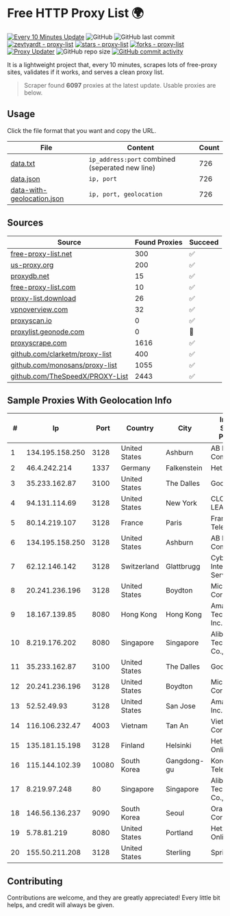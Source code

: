 
# Free HTTP Proxy List 🌍

[![Every 10 Minutes Update](https://github.com/mertguvencli/http-proxy-list/actions/workflows/main.yml/badge.svg?branch=main)](https://github.com/mertguvencli/http-proxy-list/actions/workflows/main.yml)
![GitHub](https://img.shields.io/github/license/mertguvencli/http-proxy-list)
![GitHub last commit](https://img.shields.io/github/last-commit/mertguvencli/http-proxy-list)
[![zevtyardt - proxy-list](https://img.shields.io/static/v1?label=zevtyardt&message=proxy-list&color=blue&logo=github)](https://github.com/zevtyardt/proxy-list "Go to GitHub repo")
[![stars - proxy-list](https://img.shields.io/github/stars/zevtyardt/proxy-list?style=social)](https://github.com/zevtyardt/proxy-list)
[![forks - proxy-list](https://img.shields.io/github/forks/zevtyardt/proxy-list?style=social)](https://github.com/zevtyardt/proxy-list)
[![Proxy Updater](https://github.com/zevtyardt/proxy-list/workflows/Proxy%20Updater/badge.svg)](https://github.com/zevtyardt/proxy-list/actions?query=workflow:"Proxy+Updater")
![GitHub repo size](https://img.shields.io/github/repo-size/zevtyardt/proxy-list)
[![GitHub commit activity](https://img.shields.io/github/commit-activity/m/zevtyardt/proxy-list?logo=commits)](https://github.com/zevtyardt/proxy-list/commits/main)

It is a lightweight project that, every 10 minutes, scrapes lots of free-proxy sites, validates if it works, and serves a clean proxy list.

> Scraper found **6097** proxies at the latest update. Usable proxies are below.

## Usage

Click the file format that you want and copy the URL.

|File|Content|Count|
|----|-------|-----|
|[data.txt](https://raw.githubusercontent.com/mertguvencli/http-proxy-list/main/proxy-list/data.txt)|`ip_address:port` combined (seperated new line)|726|
|[data.json](https://raw.githubusercontent.com/mertguvencli/http-proxy-list/main/proxy-list/data.json)|`ip, port`|726|
|[data-with-geolocation.json](https://raw.githubusercontent.com/mertguvencli/http-proxy-list/main/proxy-list/data-with-geolocation.json)|`ip, port, geolocation`|726|

## Sources

|Source|Found Proxies|Succeed|
|------|-------------|-------|
|[free-proxy-list.net](https://free-proxy-list.net)|300|✅|
|[us-proxy.org](https://www.us-proxy.org)|200|✅|
|[proxydb.net](http://proxydb.net)|15|✅|
|[free-proxy-list.com](https://free-proxy-list.com/?page=&port=&type%5B%5D=http&type%5B%5D=https&up_time=0&search=Search)|10|✅|
|[proxy-list.download](https://www.proxy-list.download/HTTP)|26|✅|
|[vpnoverview.com](https://vpnoverview.com/privacy/anonymous-browsing/free-proxy-servers)|32|✅|
|[proxyscan.io](https://www.proxyscan.io)|0|✅|
|[proxylist.geonode.com](https://proxylist.geonode.com/api/proxy-list?limit=300&page=1&sort_by=lastChecked&sort_type=desc&protocols=http,https)|0|🚫|
|[proxyscrape.com](https://api.proxyscrape.com/v2/?request=displayproxies&protocol=http&timeout=10000&country=all&ssl=all&anonymity=all)|1616|✅|
|[github.com/clarketm/proxy-list](https://raw.githubusercontent.com/clarketm/proxy-list/master/proxy-list-raw.txt)|400|✅|
|[github.com/monosans/proxy-list](https://raw.githubusercontent.com/monosans/proxy-list/main/proxies/http.txt)|1055|✅|
|[github.com/TheSpeedX/PROXY-List](https://raw.githubusercontent.com/TheSpeedX/PROXY-List/master/http.txt)|2443|✅|


## Sample Proxies With Geolocation Info

|#|Ip|Port|Country|City|Internet Service Provider|
|-|--|----|-------|----|-------------------------|
|1|134.195.158.250|3128|United States|Ashburn|AB E-Commerce|
|2|46.4.242.214|1337|Germany|Falkenstein|Hetzner|
|3|35.233.162.87|3100|United States|The Dalles|Google LLC|
|4|94.131.114.69|3128|United States|New York|CLOUD LEASE Ltd|
|5|80.14.219.107|3128|France|Paris|France Telecom|
|6|134.195.158.250|3128|United States|Ashburn|AB E-Commerce|
|7|62.12.146.142|3128|Switzerland|Glattbrugg|Cyberlink Internet Services AG|
|8|20.241.236.196|3128|United States|Boydton|Microsoft Corporation|
|9|18.167.139.85|8080|Hong Kong|Hong Kong|Amazon Technologies Inc.|
|10|8.219.176.202|8080|Singapore|Singapore|Alibaba (US) Technology Co., Ltd.|
|11|35.233.162.87|3100|United States|The Dalles|Google LLC|
|12|20.241.236.196|3128|United States|Boydton|Microsoft Corporation|
|13|52.52.49.93|3128|United States|San Jose|Amazon.com, Inc.|
|14|116.106.232.47|4003|Vietnam|Tan An|Viettel Corporation|
|15|135.181.15.198|3128|Finland|Helsinki|Hetzner Online GmbH|
|16|115.144.102.39|10080|South Korea|Gangdong-gu|Korea Telecom|
|17|8.219.97.248|80|Singapore|Singapore|Alibaba (US) Technology Co., Ltd.|
|18|146.56.136.237|9090|South Korea|Seoul|Oracle Corporation|
|19|5.78.81.219|8080|United States|Portland|Hetzner Online GmbH|
|20|155.50.211.208|3128|United States|Sterling|Sprint|



## Contributing

Contributions are welcome, and they are greatly appreciated! Every
little bit helps, and credit will always be given.


